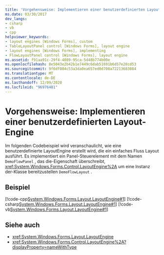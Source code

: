 ```yaml
---
title: 'Vorgehensweise: Implementieren einer benutzerdefinierten Layout-Engine'
ms.date: 03/30/2017
dev_langs:
- csharp
- vb
- cpp
helpviewer_keywords:
- layout engines [Windows Forms], custom
- TableLayoutPanel control [Windows Forms], layout engine
- layout engines [Windows Forms], implementing
- FlowLayoutPanel control [Windows Forms], layout engine
ms.assetid: f91aa91c-29f4-4089-95ca-5d48b774b00e
ms.openlocfilehash: 8e5043e2b42b1e7449c6dab51691b6d57e28cd53
ms.sourcegitcommit: 9f6df084c53a3da0ea657ed0d708a72213683084
ms.translationtype: MT
ms.contentlocale: de-DE
ms.lasthandoff: 12/09/2020
ms.locfileid: "96976481"
---
```

# <a name="how-to-implement-a-custom-layout-engine"></a>Vorgehensweise: Implementieren einer benutzerdefinierten Layout-Engine
Im folgenden Codebeispiel wird veranschaulicht, wie eine benutzerdefinierte LayoutEngine erstellt wird, die ein einfaches Fluss Layout ausführt. Es implementiert ein Panel-Steuerelement mit dem Namen `DemoFlowPanel` , das die-Eigenschaft überschreibt, <xref:System.Windows.Forms.Control.LayoutEngine%2A> um eine Instanz der-Klasse bereitzustellen `DemoFlowLayout` .  
  
## <a name="example"></a>Beispiel  
 [!code-cpp[System.Windows.Forms.Layout.LayoutEngine#1](~/samples/snippets/cpp/VS_Snippets_Winforms/System.Windows.Forms.Layout.LayoutEngine/cpp/DemoFlowLayout.cpp#1)]
 [!code-csharp[System.Windows.Forms.Layout.LayoutEngine#1](~/samples/snippets/csharp/VS_Snippets_Winforms/System.Windows.Forms.Layout.LayoutEngine/CS/DemoFlowLayout.cs#1)]
 [!code-vb[System.Windows.Forms.Layout.LayoutEngine#1](~/samples/snippets/visualbasic/VS_Snippets_Winforms/System.Windows.Forms.Layout.LayoutEngine/VB/DemoFlowLayout.vb#1)]  
  
## <a name="see-also"></a>Siehe auch

- <xref:System.Windows.Forms.Layout.LayoutEngine>
- <xref:System.Windows.Forms.Control.LayoutEngine%2A?displayProperty=nameWithType>
